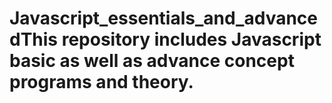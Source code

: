 # Javascript_essentials_and_advancedThis repository includes Javascript basic as well as advance concept programs and theory.
